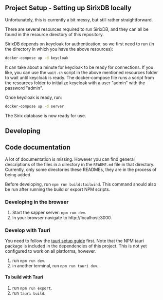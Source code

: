 ## Project Setup - Setting up SirixDB locally

Unfortunately, this is currently a bit messy, but still rather straightforward.

There are several resources required to run SirixDB, and they can all be found in the resource directory of this repository.

SirixDB depends on keycloak for authentication, so we first need to run (in the directory in which you have the above resources):

```bash
docker-compose up -d keycloak
```

It can take about a minute for keycloak to be ready for connections. If you like, you can use the `wait.sh` script in the above mentioned resources folder to wait until keycloak is ready. The docker-compose file runs a script from the resources folder to initialize keycloak with a user "admin" with the password "admin".

Once keycloak is ready, run:

```bash
docker-compose up -d server
```

The Sirix database is now ready for use.

## Developing

## Code documentation

A lot of documentation is missing. However you can find general descriptions of the files in a directory in the `README.md` file in that directory. Currently, only some directories these READMEs, they are in the process of being added.

Before developing, run `npm run build:tailwind`. This command should also be run after running the build or export NPM scripts.

### Developing in the browser

1. Start the sapper server: `npm run dev`.
2. In your browser navigate to http://localhost:3000.

### Develop with Tauri

You need to follow the [tauri setup guide](https://github.com/tauri-apps/tauri/wiki) first. Note that the NPM tauri package is included in the dependencies of this project. This is not yet configured to work on all platforms, however.

1. run `npm run dev`.
2. in another terminal, run `npm run tauri dev`.

#### To build with Tauri

1. run `npm run export`.
2. run `tauri build`.
